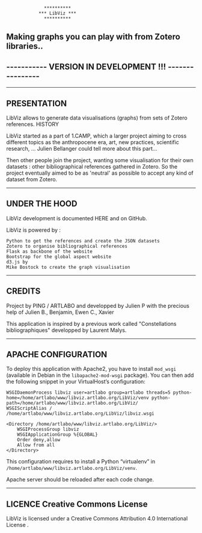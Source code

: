                   
                  **********
                *** LibViz ***
                  **********
                  
Making graphs you can play with from Zotero libraries..
-------------------------------------------------------
----------- VERSION IN DEVELOPMENT !!! ----------------
-------------------------------------------------------

-------------------------------------------------------
PRESENTATION
-------------------------------------------------------
LibViz allows to generate data visualisations (graphs) from sets of Zotero references.
HISTORY

LibViz started as a part of 1.CAMP, which a larger project aiming to cross different topics as the anthropocene era, art, new practices, scientific research, ... Julien Bellanger could tell more about this part...

Then other people join the project, wanting some visualisation for their own datasets : other bibliographical references gathered in Zotero. So the project eventually aimed to be as 'neutral' as possible to accept any kind of dataset from Zotero.

-------------------------------------------------------
UNDER THE HOOD
-------------------------------------------------------

LibViz development is documented HERE and on GitHub.

LibViz is powered by :

    Python to get the references and create the JSON datasets
    Zotero to organise bibliographical references
    Flask as backbone of the website
    Bootstrap for the global aspect website
    d3.js by
    Mike Bostock to create the graph visualisation

-------------------------------------------------------
CREDITS
-------------------------------------------------------

Project by PING / ARTLABO and developped by Julien P with the precious help of Julien B., Benjamin, Ewen C., Xavier

This application is inspired by a previous work called "Constellations bibliographiques" developped by Laurent Malys.

-------------------------------------------------------
APACHE CONFIGURATION
-------------------------------------------------------

To deploy this application with Apache2, you have to install `mod_wsgi` (available in Debian in the `libapache2-mod-wsgi` package). You can then add the following snippet in your VirtualHost’s configuration:

    WSGIDaemonProcess libviz user=artlabo group=artlabo threads=5 python-home=/home/artlabo/www/libviz.artlabo.org/LibViz/venv python-path=/home/artlabo/www/libviz.artlabo.org/LibViz/
    WSGIScriptAlias / /home/artlabo/www/libviz.artlabo.org/LibViz/libviz.wsgi

    <Directory /home/artlabo/www/libviz.artlabo.org/LibViz/>
        WSGIProcessGroup libviz
        WSGIApplicationGroup %{GLOBAL}
        Order deny,allow
        Allow from all
    </Directory>

This configuration requires to install a Python “virtualenv” in `/home/artlabo/www/libviz.artlabo.org/LibViz/venv`.

Apache server should be reloaded after each code change.

-------------------------------------------------------
LICENCE   Creative Commons License
-------------------------------------------------------

LibViz is licensed under a Creative Commons Attribution 4.0 International License .
